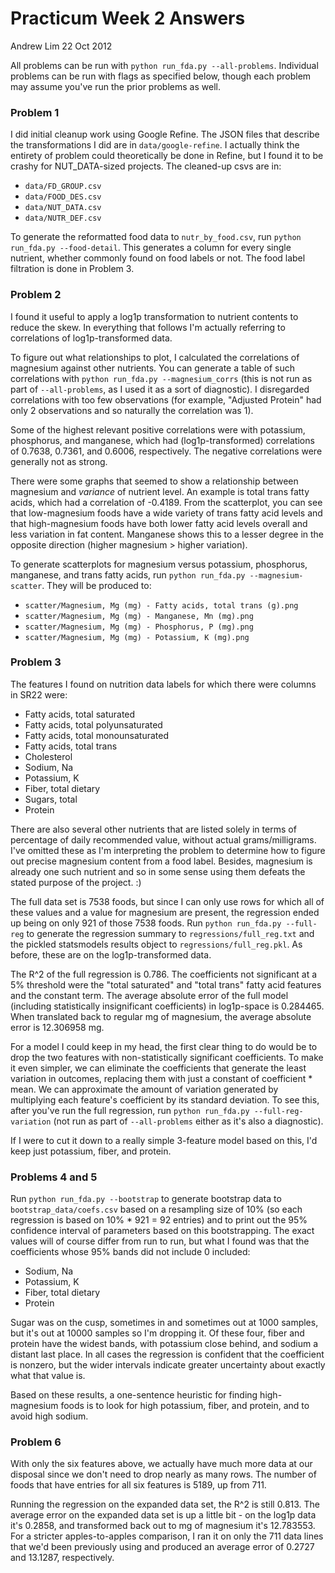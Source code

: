 
# Practicum Week 2 Answers

Andrew Lim
22 Oct 2012

All problems can be run with `python run_fda.py --all-problems`. Individual problems can be run with flags as specified below, though each problem may assume you've run the prior problems as well. 

### Problem 1

I did initial cleanup work using Google Refine. The JSON files that describe the transformations I did are in `data/google-refine`. I actually think the entirety of problem could theoretically be done in Refine, but I found it to be crashy for NUT_DATA-sized projects. The cleaned-up csvs are in: 

- `data/FD_GROUP.csv`
- `data/FOOD_DES.csv`
- `data/NUT_DATA.csv`
- `data/NUTR_DEF.csv`

To generate the reformatted food data to `nutr_by_food.csv`, run `python run_fda.py --food-detail`. This generates a column for every single nutrient, whether commonly found on food labels or not. The food label filtration is done in Problem 3. 

### Problem 2

I found it useful to apply a log1p transformation to nutrient contents to reduce the skew. In everything that follows I'm actually referring to correlations of log1p-transformed data. 

To figure out what relationships to plot, I calculated the correlations of magnesium against other nutrients. You can generate a table of such correlations with `python run_fda.py --magnesium_corrs` (this is not run as part of `--all-problems`, as I used it as a sort of diagnostic). I disregarded correlations with too few observations (for example, "Adjusted Protein" had only 2 observations and so naturally the correlation was 1). 

Some of the highest relevant positive correlations were with potassium, phosphorus, and manganese, which had (log1p-transformed) correlations of 0.7638, 0.7361, and 0.6006, respectively. The negative correlations were generally not as strong. 

There were some graphs that seemed to show a relationship between magnesium and _variance_ of nutrient level. An example is total trans fatty acids, which had a correlation of -0.4189. From the scatterplot, you can see that low-magnesium foods have a wide variety of trans fatty acid levels and that high-magnesium foods have both lower fatty acid levels overall and less variation in fat content. Manganese shows this to a lesser degree in the opposite direction (higher magnesium > higher variation). 

To generate scatterplots for magnesium versus potassium, phosphorus, manganese, and trans fatty acids, run `python run_fda.py --magnesium-scatter`. They will be produced to:  

- `scatter/Magnesium, Mg (mg) - Fatty acids, total trans (g).png`
- `scatter/Magnesium, Mg (mg) - Manganese, Mn (mg).png`
- `scatter/Magnesium, Mg (mg) - Phosphorus, P (mg).png`
- `scatter/Magnesium, Mg (mg) - Potassium, K (mg).png`

### Problem 3

The features I found on nutrition data labels for which there were columns in SR22 were: 

- Fatty acids, total saturated
- Fatty acids, total polyunsaturated
- Fatty acids, total monounsaturated
- Fatty acids, total trans
- Cholesterol
- Sodium, Na
- Potassium, K
- Fiber, total dietary
- Sugars, total
- Protein

There are also several other nutrients that are listed solely in terms of percentage of daily recommended value, without actual grams/milligrams. I've omitted these as I'm interpreting the problem to determine how to figure out precise magnesium content from a food label. Besides, magnesium is already one such nutrient and so in some sense using them defeats the stated purpose of the project. :)

The full data set is 7538 foods, but since I can only use rows for which all of these values and a value for magnesium are present, the regression ended up being on only 921 of those 7538 foods. Run `python run_fda.py --full-reg` to generate the regression summary to `regressions/full_reg.txt` and the pickled statsmodels results object to `regressions/full_reg.pkl`. As before, these are on the log1p-transformed data. 

The R^2 of the full regression is 0.786. The coefficients not significant at a 5% threshold were the "total saturated" and "total trans" fatty acid features and the constant term. The average absolute error of the full model (including statistically insignificant coefficients) in log1p-space is 0.284465. When translated back to regular mg of magnesium, the average absolute error is 12.306958 mg. 

For a model I could keep in my head, the first clear thing to do would be to drop the two features with non-statistically significant coefficients. To make it even simpler, we can eliminate the coefficients that generate the least variation in outcomes, replacing them with just a constant of coefficient * mean. We can approximate the amount of variation generated by multiplying each feature's coefficient by its standard deviation. To see this, after you've run the full regression, run `python run_fda.py --full-reg-variation` (not run as part of `--all-problems` either as it's also a diagnostic). 

If I were to cut it down to a really simple 3-feature model based on this, I'd keep just potassium, fiber, and protein. 

### Problems 4 and 5

Run `python run_fda.py --bootstrap` to generate bootstrap data to `bootstrap_data/coefs.csv` based on a resampling size of 10% (so each regression is based on 10% * 921 = 92 entries) and to print out the 95% confidence interval of parameters based on this bootstrapping. The exact values will of course differ from run to run, but what I found was that the coefficients whose 95% bands did not include 0 included:

- Sodium, Na
- Potassium, K
- Fiber, total dietary
- Protein

Sugar was on the cusp, sometimes in and sometimes out at 1000 samples, but it's out at 10000 samples so I'm dropping it. Of these four, fiber and protein have the widest bands, with potassium close behind, and sodium a distant last place. In all cases the regression is confident that the coefficient is nonzero, but the wider intervals indicate greater uncertainty about exactly what that value is. 

Based on these results, a one-sentence heuristic for finding high-magnesium foods is to look for high potassium, fiber, and protein, and to avoid high sodium. 

### Problem 6

With only the six features above, we actually have much more data at our disposal since we don't need to drop nearly as many rows. The number of foods that have entries for all six features is 5189, up from 711. 

Running the regression on the expanded data set, the R^2 is still 0.813. The average error on the expanded data set is up a little bit - on the log1p data it's 0.2858, and transformed back out to mg of magnesium it's 12.783553. For a stricter apples-to-apples comparison, I ran it on only the 711 data lines that we'd been previously using and produced an average error of 0.2727 and 13.1287, respectively.